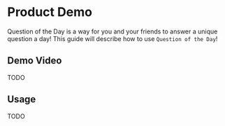 # Product Demo

Question of the Day is a way for you and your friends to answer a unique question a day! This guide will describe how to use `Question of the Day`!

## Demo Video

TODO

## Usage

TODO
